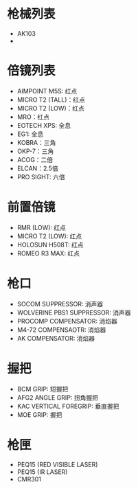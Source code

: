 # 枪械列表
- AK103
- 

# 倍镜列表
- AIMPOINT M5S: 红点
- MICRO T2 (TALL)：红点
- MICRO T2 (LOW)：红点
- MRO：红点
- EOTECH XPS: 全息
- EG1: 全息
- KOBRA：三角
- OKP-7：三角
- ACOG：二倍
- ELCAN：2.5倍
- PRO SIGHT: 六倍

# 前置倍镜
- RMR (LOW): 红点
- MICRO T2 (LOW): 红点
- HOLOSUN H508T: 红点
- ROMEO R3 MAX: 红点

# 枪口
- SOCOM SUPPRESSOR: 消声器
- WOLVERINE PBS1 SUPPRESSOR: 消声器
- PROCOMP COMPENSATOR: 消焰器
- M4-72 COMPENSAOTR: 消焰器
- AK COMPENSATOR: 消焰器

# 握把
- BCM GRIP: 短握把
- AFG2 ANGLE GRIP: 拐角握把
- KAC VERTICAL FOREGRIP: 垂直握把
- MOE GRIP: 握把

# 枪匣
- PEQ15 (RED VISIBLE LASER)
- PEQ15 (IR LASER)
- CMR301